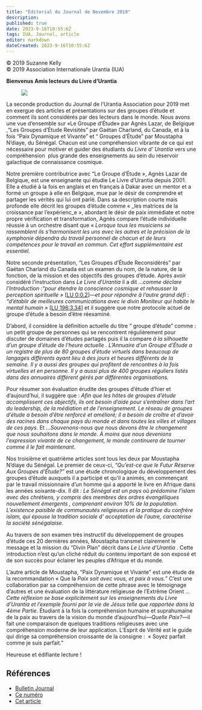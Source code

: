 ```yaml
---
title: "Éditorial du Journal de Novembre 2019"
description: 
published: true
date: 2023-9-16T10:55:6Z
tags: IUA, Journal, article
editor: markdown
dateCreated: 2023-9-16T10:55:6Z
---
```


<p class="v-card v-sheet theme--light grey lighten-3 px-2">© 2019 Suzanne Kelly<br>© 2019 Association Internationale Urantia (IUA)</p>


**Bienvenus Amis lecteurs du Livre d’Urantia**

<figure id="Figure_1" class="image urantiapedia image-style-align-left">
<img src="/image/article/IUA_Journal/Suzanne-Kelly-recent-150x150.jpg">
</figure>

La seconde production du Journal de l’Urantia Association pour 2019 met en exergue des articles et présentations sur des groupes d’étude et comment ils sont considérés par des lecteurs dans le monde. Nous avons une vue d’ensemble sur «Le Groupe d’Étude» par Agnès Lazar, de Belgique ,“Les Groupes d’Étude Revisités” par Gaétan Charland, du Canada, et à la fois “Paix Dynamique et Vivante” et “ Groupes d’Étude” par Moustapha N’diaye, du Sénégal. Chacun est une compréhension vibrante de ce qui est nécessaire pour motiver et guider des étudiants du _Livre d’ Urantia_ vers une compréhension  plus grande des enseignements au sein du réservoir galactique de connaissance cosmique.

Notre première contributrice avec “Le Groupe d’Étude », Agnès Lazar de Belgique, est une enseignante qui étudie Le Livre d’Urantia depuis 2001. Elle a étudié à la fois en anglais et en français à Dakar avec un mentor et a formé un groupe à elle en Belgique, mue par le désir de comprendre et partager les vérités qui lui ont parlé. Dans sa description courte mais profonde elle décrit les groupes d’étude comme « _les matrices de la croissance par l’expérienc_e », abordant le désir de paix immédiate et notre propre vérification et transformation, Agnès compare l’étude individuelle réussie à un orchestre disant que « _Lorsque tous les musiciens se rassemblent ils s’harmonisent les uns avec les autres et la précision de la symphonie dépendra du travail personnel de chacun et de leurs compétences pour le travail en commun. Cet effort supplémentaire est essentiel._

Notre seconde présentation, “Les Groupes d’Étude Reconsidérés” par Gaétan Charland du Canada est un examen du nom, de la nature, de la fonction, de la mission et des objectifs des groupes d’étude. Après avoir considéré l’instruction dans _Le Livre_ _d_’_Urantia_ il a dit …_comme déclare_ _l’Introduction_ :_“pour étendre la conscience cosmique et rehausser la perception spirituelle »_ <a id="a46_315"></a>[[LU 0:0.2](/fr/The_Urantia_Book/0#p0_2)]_—et pour répondre à l’autre grand défi_ : _“d’établir de meilleures communications avec le divin Moniteur qui habite le mental humain »_ <a id="a46_493"></a>[[LU 196:3.34](/fr/The_Urantia_Book/196#p3_34)] et il suggère que notre protocole actuel de groupe d’étude a besoin d’être réexaminé.

D’abord, il considère la définition actuelle du titre “ groupe d’étude” comme : un petit groupe de personnes qui se rencontrent régulièrement pour discuter de domaines d’études partagés puis il la compare _à la silhouette d’un groupe d’étude de l’heure actuelle . L’Annuaire d’un Groupe d’Étude a un registre de plus de 80 groupes d’étude virtuels dans beaucoup de langages différents ayant lieu à des jours et heures différents de la semaine. Il y a aussi des groupes qui profitent de rencontres à la fois virtuelles et en personne. Il y a aussi plus de 400 groupes réguliers listés dans des annuaires différent gérés par différentes organisations._

Pour résumer son évaluation érudite des groupes d’étude d’hier et d’aujourd’hui, il suggère que : _Afin que les hôtes de groupes d’étude accomplissent ces objectifs, ils ont besoin d’aide pour s’entraîner dans l’art du leadership, de la médiation et de l’enseignement. Le réseau de groupes d’étude a besoin d’être renforcé et amélioré; il a besoin de croître et d’avoir des racines dans chaque pays du monde et dans toutes les villes et villages de ces pays._ Et _…Souvenons-nous que nous devons être le changement que nous souhaitons dans le monde. À moins que nous devenions l’expression vivante de ce changement, le monde continuera de tourner comme il le fait maintenant_.

Nos troisième et quatrième articles sont tous les deux par Moustapha N’diaye du Sénégal. Le premier de ceux-ci, _“_Qu’est-ce que le Futur Réserve Aux Groupes d’Étude_?”_ est une étude chronologique du développement des groupes d’étude auxquels il a participé et qu’il a animés, en commençant par le travail missionnaire d’un homme qui a apporté le livre en Afrique dans les années soixante-dix. Il dit _: Le Sénégal est un pays où prédomine l’islam avec des chrétiens, y compris des membres des ordres évangéliques nouvellement émergents , comprenant environ 10% de la population. L’existence paisible de communautés religieuses et la pratique du confrère islam, qui épouse la tradition sociale d’ acceptation de l’autre, caractérise la société sénégalaise._

Au travers de son examen très instructif du développement de groupes d’étude ces 20 dernières années, Moustapha transmet clairement le message et la mission du “Divin Plan” décrit dans _Le_ _Livre d’Urantia_ . Cette introduction n’est qu’un cliché réduit du contenu important de son exposé et de son succès pour éclairer les peuples d’Afrique et du monde.

L’autre article de Moustapha, “Paix Dynamique et Vivante” est une étude de la recommandation « Que la _Paix soit avec vous, et paix à vous.”_ C’est une collaboration par sa compréhension de cette phrase avec le témoignage d’autres et une évaluation de la littérature religieuse de l’Extrême Orient _…Cette réflexion se base explicitement sur les enseignements du Livre d’Urantia et l’exemple fourni par la vie de Jésus telle que rapportée dans la 4ème Partie_. Étudiant à la fois la compréhension humaine et suprahumaine de la paix au travers de la vision du monde d’aujourd’hui—_Quelle Paix?_—il fait une comparaison de quelques traditions religieuses avec une compréhension moderne de leur application. L’Esprit de Vérité est le guide qui dirige sa compréhension croissante de la consigne :  « Soyez parfait comme je suis parfait.”

Heureuse et édifiante lecture !

## Références

- [Bulletin Journal](https://urantia-association.org/journal-online-archives/)
- [Ce numéro](https://urantia-association.org/newsletter/journal-novembre-2019/?lang=fr)
- [Cet article](https://urantia-association.org/editorial-du-journal-de-novembre-2019/?lang=fr)

